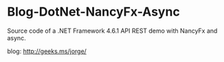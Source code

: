 # Blog-DotNet-NancyFx-Async

Source code of a .NET Framework 4.6.1 API REST demo with NancyFx and async.

blog: http://geeks.ms/jorge/
